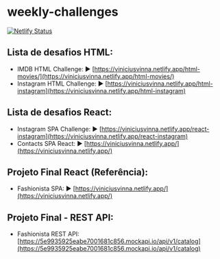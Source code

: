 # weekly-challenges
[![Netlify Status](https://api.netlify.com/api/v1/badges/3a784a06-fe00-420a-bcf1-8f6f44fe945c/deploy-status)](https://app.netlify.com/sites/aceleradev-react/deploys)


## Lista de desafios HTML:
* IMDB HTML Challenge: ▶️ [https://viniciusvinna.netlify.app/html-movies/](https://viniciusvinna.netlify.app/html-movies/)
* Instagram HTML Challenge: ▶️ [https://viniciusvinna.netlify.app/html-instagram](https://viniciusvinna.netlify.app/html-instagram)


## Lista de desafios React:
* Instagram SPA Challenge: ▶️ [https://viniciusvinna.netlify.app/react-instagram](https://viniciusvinna.netlify.app/react-instagram)
* Contacts SPA React: ▶️ [https://viniciusvinna.netlify.app/](https://viniciusvinna.netlify.app/)


## Projeto Final React (Referência):
* Fashionista SPA: ▶️ [https://viniciusvinna.netlify.app/](https://viniciusvinna.netlify.app/)


## Projeto Final - REST API:
* Fashionista REST API: [https://5e9935925eabe7001681c856.mockapi.io/api/v1/catalog](https://5e9935925eabe7001681c856.mockapi.io/api/v1/catalog)
